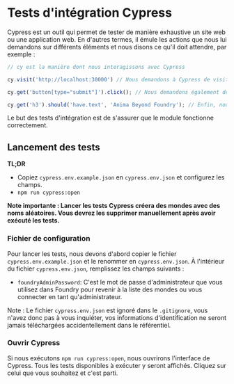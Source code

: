 # Tests d'intégration Cypress

Cypress est un outil qui permet de tester de manière exhaustive un site web ou une application web. En d'autres termes, il émule les actions que nous lui demandons sur différents éléments et nous disons ce qu'il doit attendre, par exemple :


```js
// cy est la manière dont nous interagissons avec Cypress

cy.visit('http://localhost:30000') // Nous demandons à Cypress de visiter cette URL, qui contient l'interface Foundry

cy.get('button[type="submit"]').click(); // Nous demandons également de rechercher un bouton de type "submit" et de cliquer dessus

cy.get('h3').should('have.text', 'Anima Beyond Foundry'); // Enfin, nous vérifions qu'un H3 contient un nom donné

```

Le but des tests d'intégration est de s'assurer que le module fonctionne correctement.


## Lancement des tests

**TL;DR**

- Copiez `cypress.env.example.json` en `cypress.env.json` et configurez les champs.
- `npm run cypress:open`

**Note importante : Lancer les tests Cypress créera des mondes avec des noms aléatoires. Vous devrez les supprimer manuellement après avoir exécuté les tests.**

### Fichier de configuration

Pour lancer les tests, nous devons d'abord copier le fichier `cypress.env.example.json` et le renommer en `cypress.env.json`. À l'intérieur du fichier `cypress.env.json`, remplissez les champs suivants :

- `foundryAdminPassword`: C'est le mot de passe d'administrateur que vous utilisez dans Foundry pour revenir à la liste des mondes ou vous connecter en tant qu'administrateur.

Note : Le fichier `cypress.env.json` est ignoré dans le `.gitignore`, vous n'avez donc pas à vous inquiéter, vos informations d'identification ne seront jamais téléchargées accidentellement dans le référentiel.

### Ouvrir Cypress

Si nous exécutons `npm run cypress:open`, nous ouvrirons l'interface de Cypress. Tous les tests disponibles à exécuter y seront affichés. Cliquez sur celui que vous souhaitez et c'est parti.
